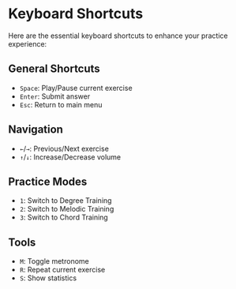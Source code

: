 # Keyboard Shortcuts

Here are the essential keyboard shortcuts to enhance your practice experience:

## General Shortcuts
- `Space`: Play/Pause current exercise
- `Enter`: Submit answer
- `Esc`: Return to main menu

## Navigation
- `←`/`→`: Previous/Next exercise
- `↑`/`↓`: Increase/Decrease volume

## Practice Modes
- `1`: Switch to Degree Training
- `2`: Switch to Melodic Training
- `3`: Switch to Chord Training

## Tools
- `M`: Toggle metronome
- `R`: Repeat current exercise
- `S`: Show statistics
